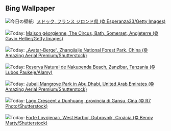 ## Bing Wallpaper
![](https://www.bing.com/th?id=OHR.MarathonMedoc_JA-JP0395843835_UHD.jpg&w=1000)今日の壁紙: &nbsp;[メドック, フランス ジロンド県 (© Esperanza33/Getty Images)](https://www.bing.com/th?id=OHR.MarathonMedoc_JA-JP0395843835_UHD.jpg)
<br><br/>
![](https://www.bing.com/th?id=OHR.BathCircus_FR-FR6934984274_UHD.jpg&w=1000)Today: [Maison géorgienne, The Circus, Bath, Somerset, Angleterre (© Gavin Hellier/Getty Images)](https://www.bing.com/th?id=OHR.BathCircus_FR-FR6934984274_UHD.jpg)
<br><br/>
![](https://www.bing.com/th?id=OHR.AvatarMountain_DE-DE4930608814_UHD.jpg&w=1000)Today: [„Avatar-Berge“, Zhangjiajie National Forest Park, China (© Amazing Aerial Premium/Shutterstock)](https://www.bing.com/th?id=OHR.AvatarMountain_DE-DE4930608814_UHD.jpg)
<br><br/>
![](https://www.bing.com/th?id=OHR.NakupendaBeach_ES-ES5976546973_UHD.jpg&w=1000)Today: [Reserva Natural de Nakupenda Beach, Zanzíbar, Tanzania (© Lubos Paukeje/Alamy)](https://www.bing.com/th?id=OHR.NakupendaBeach_ES-ES5976546973_UHD.jpg)
<br><br/>
![](https://www.bing.com/th?id=OHR.MangrovePark_EN-GB9980790677_UHD.jpg&w=1000)Today: [Jubail Mangrove Park in Abu Dhabi, United Arab Emirates (© Amazing Aerial Premium/Shutterstock)](https://www.bing.com/th?id=OHR.MangrovePark_EN-GB9980790677_UHD.jpg)
<br><br/>
![](https://www.bing.com/th?id=OHR.CrescentLake_IT-IT9118936365_UHD.jpg&w=1000)Today: [Lago Crescent a Dunhuang, provincia di Gansu, Cina (© R7 Photo/Shutterstock)](https://www.bing.com/th?id=OHR.CrescentLake_IT-IT9118936365_UHD.jpg)
<br><br/>
![](https://www.bing.com/th?id=OHR.DubrovnikHarbor_PT-BR0322375013_UHD.jpg&w=1000)Today: [Forte Lovrijenac, West Harbor, Dubrovnik, Croácia (© Benny Marty/Shutterstock)](https://www.bing.com/th?id=OHR.DubrovnikHarbor_PT-BR0322375013_UHD.jpg)
<br><br/>
